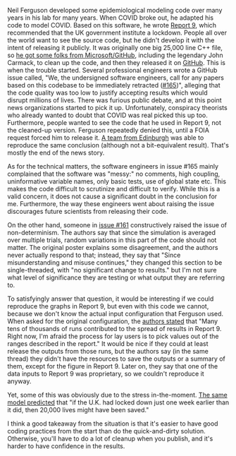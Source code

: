 Neil Ferguson developed some epidemiological modeling code over many years in his lab for many years. When COVID broke out, he adapted his code to model COVID. Based on this software, he wrote <a href="https://www.imperial.ac.uk/media/imperial-college/medicine/sph/ide/gida-fellowships/Imperial-College-COVID19-NPI-modelling-16-03-2020.pdf">Report 9</a>, which recommended that the UK government institute a lockdown. People all over the world want to see the source code, but he didn't develop it with the intent of releasing it publicly. It was originally one big 25,000 line C++ file, so <a href="https://twitter.com/neil_ferguson/status/1241835456947519492">he got some folks from Microsoft/GitHub</a>, including the legendary John Carmack, to clean up the code, and then they released it on <a href="https://github.com/mrc-ide/covid-sim">GitHub</a>. This is when the trouble started. Several professional engineers wrote a GitHub issue called, "We, the undersigned software engineers, call for any papers based on this codebase to be immediately retracted (<a href="https://github.com/mrc-ide/covid-sim/issues/165">#165</a>)", alleging that the code quality was too low to justify accepting results which would disrupt millions of lives. There was furious public debate, and at this point news organizations started to pick it up. Unfortunately, conspiracy theorists who already wanted to doubt that COVID was real picked this up too. Furthermore, people wanted to see the code that he used in Report 9, not the cleaned-up version. Ferguson repeatedly denied this, until a FOIA request forced him to release it. <a href="https://zenodo.org/record/3865491#.YfsVYFvMLeS">A team from Edinburgh</a> was able to reproduce the same conclusion (although not a bit-equivalent result). That's mostly the end of the news story.

As for the technical matters, the software engineers in issue #165 mainly complained that the software was "messy:" no comments, high coupling, uninformative variable names, only basic tests, use of global state etc. This makes the code difficult to scrutinize and difficult to verify. While this is a valid concern, it does not cause a significant doubt in the conclusion for me. Furthermore, the way these engineers went about raising the issue discourages future scientists from releasing their code.

On the other hand, someone in <a href="https://github.com/mrc-ide/covid-sim/issues/161">issue #161</a> constructively raised the issue of non-determinism. The authors say that since the simulation is averaged over multiple trials, random variations in this part of the code should not matter. The original poster explains some disagreement, and the authors never actually respond to that; instead, they say that "Since misunderstanding and misuse continues," they changed this section to be single-threaded, with "no significant change to results." but I'm not sure what level of significance they are testing or what output they are referring to.

To satisfyingly answer that question, it would be interesting if we could reproduce the graphs in Report 9, but even with this code we cannot, because we don't know the actual input configuration that Ferguson used. When asked for the original configuration, the <a href="https://github.com/mrc-ide/covid-sim/issues/144#issuecomment-625225840">authors stated</a> that "Many tens of thousands of runs contributed to the spread of results in Report 9. Right now, I'm afraid the process for lay users is to pick values out of the ranges described in the report." It would be nice if they could at least release the outputs from those runs, but the authors say (in the same thread) they didn't have the resources to save the outputs or a summary of them, except for the figure in Report 9. Later on, they say that one of the data inputs to Report 9 was proprietary, so we couldn't reproduce it anyway.

Yet, some of this was obviously due to the stress in-the-moment. <a href="https://cacm.acm.org/blogs/blog-cacm/246511-the-software-that-led-to-the-lockdown/fulltext">The same model predicted</a> that "if the U.K. had locked down just one week earlier than it did, then 20,000 lives might have been saved."

I think a good takeaway from the situation is that it's easier to have good coding practices from the start than do the quick-and-dirty solution. Otherwise, you'll have to do a lot of cleanup when you publish, and it's harder to have confidence in the results.
